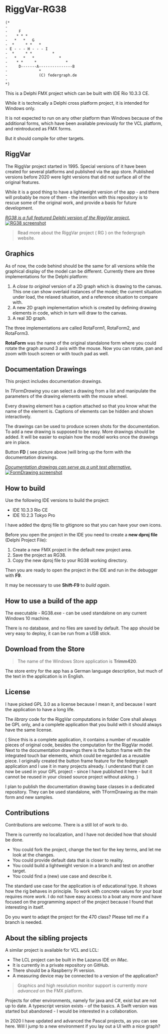 ﻿# RiggVar-RG38

```
(*
-
-     F
-    * * *
-   *   *   G
-  *     * *   *
- E - - - H - - - I
-  *     * *         *
-   *   *   *           *
-    * *     *             *
-     D-------A---------------B
-              *
-              (C) federgraph.de
-
*)
```


This is a Delphi FMX project which can be built with IDE Rio 10.3.3 CE.

While it is technically a Delphi cross platform project, it is intended for Windows only.

It is not expected to run on any other platform than Windows because of the additional forms,
which have been available previously for the VCL platform, and reintroduced as FMX forms.

But it should compile for other targets.

## RiggVar

The RiggVar project started in 1995.
Special versions of it have been created for several platforms and published via the app store.
Published versions before 2020 were light versions that did not surface all of the original features.

While it is a good thing to have a lightweight version of the app - 
and there will probably be more of them - 
the intention with this repository is to rescue some of the original work,
and provide a basis for future development.

<a href="doc/images/RiggVar-RG38-01.png">*RG38 is a full featured Delphi version of the RiggVar project.*<br>
![RG38 screenshot](doc/images/RiggVar-RG38-01.png)</a>

> Read more about the RiggVar project ( RG ) on the federgraph website.

## Graphics

As of now, the code behind should be the same for all versions
while the graphical display of the model can be different.
Currently there are three implementations for the Delphi platform:

1. A *close to original* version of a 2D graph which is drawing to the canvas.
This one can show overlaid instances of the model; the current situation under load,
the relaxed situation, and a reference situation to compare with.
2. A new 2D graph implementation which is created by defining drawing elements in code, which in turn will draw to the canvas.
3. A real 3D graph.

The three implementations are called RotaForm1, RotaForm2, and RotaForm3.

**RotaForm** was the name of the original standalone form where you could rotate the graph around 3 axis with the mouse.
Now you can rotate, pan and zoom with touch screen or with touch pad as well.

## Documentation Drawings

This project includes documentation drawings.

In *TFormDrawing* you can select a drawing from a list and manipulate the parameters of the drawing elements with the mouse wheel.

Every drawing element has a caption attached so that you know what the name of the element is.
Captions of elements can be hidden and shown interactively.

The drawings can be used to produce screen shots for the documentation.
To add a new drawing is supposed to be easy.
More drawings should be added.
It will be easier to explain how the model works once the drawings are in place.

Button **FD** ( see picture above )will bring up the form with the documentation drawings.

<a href="doc/images/RiggVar-FD-01.png">*Documentation drawings can serve as a unit test alternative.*<br>
![FormDrawing screenshot](doc/images/RiggVar-FD-01.png)</a>

## How to build

Use the following IDE versions to build the project:
- IDE 10.3.3 Rio CE
- IDE 10.2.3 Tokyo Pro

I have added the dproj file to gitignore so that you can have your own icons.

Before you open the project in the IDE you need to create a **new dproj file** (Delphi Project File):

1. Create a new FMX project in the default new project area.
1. Save the project as RG38.
1. Copy the new dproj file to your RG38 working directory.

Then you are ready to open the project in the IDE and run in the debugger with **F9**.

It may be necessary to use **Shift-F9** to *build again*.

## How to use a build of the app

The executable - RG38.exe - can be used standalone on any current Windows 10 machine.

There is no database, and no files are saved by default.
The app should be very easy to deploy, it can be run from a USB stick.

## Download from the Store

> The name of the Windows Store application is **Trimm420**.

The store entry for the app has a German language description,
but much of the text in the application is in English.

## License

I have picked GPL 3.0 as a license because I mean it,
and because I want the application to have a long life.

The *library* code for the RiggVar computations in folder Core shall always be GPL only,
and a complete application that you build with it should always have the same license.

( Since this is a complete application, it contains a number of reusable pieces of original code, besides the computation for the RiggVar model.
Next to the documentation drawings there is the button frame with the integrated touch bar elements, which could be regarded as a reusable piece.
I originally created the button frame feature for the federgraph application and I use it in many projects already.
I understand that it can now be used in your GPL project - since I have published it here - 
but it cannot be reused in your closed source project without asking. )

I plan to publish the documentation drawing base classes in a dedicated repository.
They can be used standalone, with TFormDrawing as the main form and new samples.

## Contributions

Contributions are welcome. There is a still lot of work to do.

There is currently no localization, and I have not decided how that should be done.

- You could fork the project, change the text for the key terms, and let me look at the changes.
- You could provide default data that is closer to reality.
- You could build a lightweight version in a branch and test on another target.
- You could find a (new) use case and describe it.

The standard use case for the application is of educational type.
It shows how the rig behaves in principle.
To work with concrete values for your boat requires more *work*.
I do not have easy access to a boat any more and have focused on the programming aspect of the project
because I found that interesting in itself.

Do you want to adapt the project for the 470 class?
Please tell me if a branch is needed.

## About the sibling projects

A similar project is available for VCL and LCL:
- The LCL project can be built in the Lazarus IDE on iMac.
- It is currently in a private repository on GitHub.
- There should be a Raspberry Pi version.
- A measuring device may be connected to a version of the application?

> Graphics and high resolution monitor support is currently *more advanced* on the FMX platform.

Projects for other environments, namely for java and C#, exist but are not up to date.
A typescript version exists - of the basics.
A Swift version was started but abandoned - I would be interested in a collaboration.

In 2020 I have updated and advanced the Pascal projects, as you can see here.
Will I jump to a new environment if you lay out a UI with a nice graph?